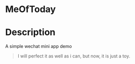 # MeOfToday

# Description

A simple wechat mini app demo

> I will perfect it as well as i can, but now, it is just a toy.

